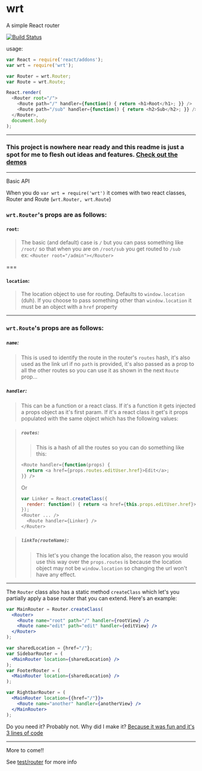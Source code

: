 wrt
===

A simple React router

[![Build Status](https://travis-ci.org/kolodny/wrt.svg?branch=master)](https://travis-ci.org/kolodny/wrt)

usage:


```js
var React = require('react/addons');
var wrt = require('wrt');

var Router = wrt.Router;
var Route = wrt.Route;

React.render(
  <Router root="/">
    <Route path="/" handler={function() { return <h1>Root</h1>; }} />
    <Route path="/sub" handler={function() { return <h2>Sub</h2>; }} />
  </Router>,
  document.body
);
```

---

### This project is nowhere near ready and this readme is just a spot for me to flesh out ideas and features. [Check out the demos](http://kolodny.github.io/wrt/demo/)

---

Basic API

When you do `var wrt = require('wrt')` it comes with two react classes, Router and Route (`wrt.Router, wrt.Route`)

### `wrt.Router`'s props are as follows:

#### `root`:
> The basic (and default) case is `/` but you can pass something like `/root/` so that when you are on `/root/sub` you get routed to `/sub`  
ex: `<Router root="/admin"></Router>`

===

#### `location`:
> The location object to use for routing. Defaults to `window.location` (duh). If you choose to pass something other than `window.location` it must be an object with a `href` property

---

### `wrt.Route`'s props are as follows:

##### `name`:
> This is used to identify the route in the router's `routes` hash, it's also used as the link url if no `path` is provided, it's also passed as a prop to all the other routes so you can use it as shown in the next `Route` prop...


##### `handler`:
> This can be a function or a react class. If it's a function it gets injected a props object as it's first param. If it's a react class it get's it props populated with the same object which has the following values:  

>##### `routes`:
>> This is a hash of all the routes so you can do something like this:
> ```js
> <Route handler={function(props) {
>   return <a href={props.routes.editUser.href}>Edit</a>;
> }} />
> ```
> Or
> ```js
> var Linker = React.createClass({
>   render: function() { return <a href={this.props.editUser.href}>Edit</a> }
> });
> <Router ... />
>   <Route handler={Linker} />
> </Router>
> ```


> ##### `linkTo(routeName)`:
>> This let's you change the location also, the reason you would use this way over the `props.routes` is because the location object may not be `window.location` so changing the url won't have any effect.

---

The `Router` class also has a static method `createClass` which let's you partially apply a base router that you can extend. Here's an example:

```jsx
var MainRouter = Router.createClass(
  <Router>
    <Route name="root" path="/" handler={rootView} />
    <Route name="edit" path="edit" handler={editView} />
  </Router>
);

var sharedLocation = {href="/"};
var SidebarRouter = (
  <MainRouter location={sharedLocation} />
);
var FooterRouter = (
  <MainRouter location={sharedLocation} />
);

var RightbarRouter = (
  <MainRouter location={{href="/"}}>
    <Route name="another" handler={anotherView} />
  </MainRouter>
);
```

Do you need it? Probably not. Why did I make it? [Because it was fun and it's 3 lines of code](http://i.imgur.com/64F2Pcz.png)

---

More to come!!

See [test/router](test/router) for more info
